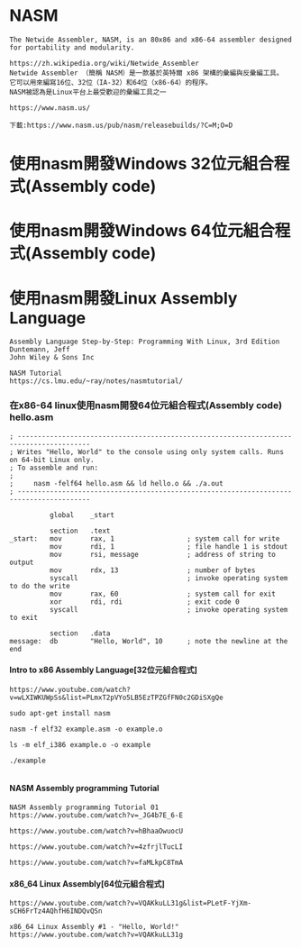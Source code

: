 # NASM
```
The Netwide Assembler, NASM, is an 80x86 and x86-64 assembler designed for portability and modularity.

https://zh.wikipedia.org/wiki/Netwide_Assembler
Netwide Assembler （簡稱 NASM）是一款基於英特爾 x86 架構的彙編與反彙編工具。
它可以用來編寫16位、32位（IA-32）和64位（x86-64）的程序。 
NASM被認為是Linux平台上最受歡迎的彙編工具之一

https://www.nasm.us/

下載:https://www.nasm.us/pub/nasm/releasebuilds/?C=M;O=D
```
# 使用nasm開發Windows 32位元組合程式(Assembly code)

# 使用nasm開發Windows 64位元組合程式(Assembly code)

# 使用nasm開發Linux Assembly Language
```
Assembly Language Step-by-Step: Programming With Linux, 3rd Edition
Duntemann, Jeff
John Wiley & Sons Inc
```

```
NASM Tutorial
https://cs.lmu.edu/~ray/notes/nasmtutorial/
```
### 在x86-64 linux使用nasm開發64位元組合程式(Assembly code)  hello.asm
```
; ----------------------------------------------------------------------------------------
; Writes "Hello, World" to the console using only system calls. Runs on 64-bit Linux only.
; To assemble and run:
;
;     nasm -felf64 hello.asm && ld hello.o && ./a.out
; ----------------------------------------------------------------------------------------

          global    _start

          section   .text
_start:   mov       rax, 1                  ; system call for write
          mov       rdi, 1                  ; file handle 1 is stdout
          mov       rsi, message            ; address of string to output
          mov       rdx, 13                 ; number of bytes
          syscall                           ; invoke operating system to do the write
          mov       rax, 60                 ; system call for exit
          xor       rdi, rdi                ; exit code 0
          syscall                           ; invoke operating system to exit

          section   .data
message:  db        "Hello, World", 10      ; note the newline at the end
```
#### Intro to x86 Assembly Language[32位元組合程式]
```
https://www.youtube.com/watch?v=wLXIWKUWpSs&list=PLmxT2pVYo5LB5EzTPZGfFN0c2GDiSXgQe
```
```
sudo apt-get install nasm
```
```
nasm -f elf32 example.asm -o example.o

ls -m elf_i386 example.o -o example

./example
```
```

```
#### NASM Assembly programming Tutorial
```
NASM Assembly programming Tutorial 01
https://www.youtube.com/watch?v=_JG4b7E_6-E

https://www.youtube.com/watch?v=hBhaaOwuocU

https://www.youtube.com/watch?v=4zfrjlTucLI

https://www.youtube.com/watch?v=faMLkpC8TmA
```

#### x86_64 Linux Assembly[64位元組合程式]
```
https://www.youtube.com/watch?v=VQAKkuLL31g&list=PLetF-YjXm-sCH6FrTz4AQhfH6INDQvQSn

x86_64 Linux Assembly #1 - "Hello, World!"
https://www.youtube.com/watch?v=VQAKkuLL31g



```
